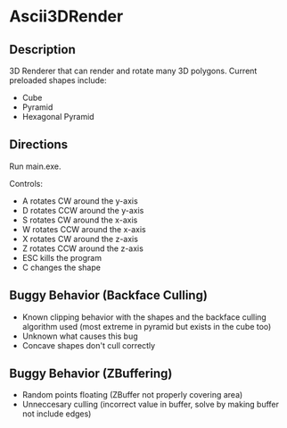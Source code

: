 # Ascii3DRender
## Description
3D Renderer that can render and rotate many 3D polygons.
Current preloaded shapes include:
* Cube
* Pyramid
* Hexagonal Pyramid

## Directions
Run main.exe.

Controls:
* A rotates CW around the y-axis
* D rotates CCW around the y-axis
* S rotates CW around the x-axis
* W rotates CCW around the x-axis
* X rotates CW around the z-axis
* Z rotates CCW around the z-axis
* ESC kills the program
* C changes the shape

## Buggy Behavior (Backface Culling)
* Known clipping behavior with the shapes and the backface culling algorithm used (most extreme in pyramid but exists in the cube too)
* Unknown what causes this bug
* Concave shapes don't cull correctly

## Buggy Behavior (ZBuffering)
* Random points floating (ZBuffer not properly covering area)
* Unneccesary culling (incorrect value in buffer, solve by making buffer not include edges)
